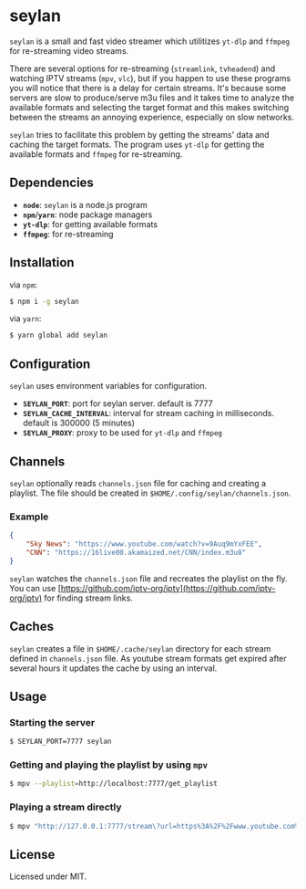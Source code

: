 # seylan
`seylan` is a small and fast video streamer which utilitizes 
`yt-dlp` and `ffmpeg` for re-streaming video streams. 

There are several options for re-streaming (`streamlink`, `tvheadend`) and watching IPTV streams (`mpv`, `vlc`), 
but if you happen to use these programs you will notice that there is 
a delay for certain streams. It's because some servers are slow to produce/serve m3u files and it takes time
to analyze the available formats and selecting the target format and this makes switching between the streams 
an annoying experience, especially on slow networks.

`seylan` tries to facilitate this problem 
by getting the streams' data and caching the target formats. 
The program uses `yt-dlp` for getting the available formats and `ffmpeg` for re-streaming.

## Dependencies
- **`node`**: `seylan` is a node.js program
- **`npm`**/**`yarn`**: node package managers
- **`yt-dlp`**: for getting available formats
- **`ffmpeg`**: for re-streaming

## Installation
via `npm`:
```bash
$ npm i -g seylan
```

via `yarn`:
```bash
$ yarn global add seylan
```

## Configuration
`seylan` uses environment variables for configuration. 
- **`SEYLAN_PORT`**: port for seylan server. default is 7777
- **`SEYLAN_CACHE_INTERVAL`**: interval for stream caching in milliseconds. default is 300000 (5 minutes)
- **`SEYLAN_PROXY`**: proxy to be used for `yt-dlp` and `ffmpeg`

## Channels
`seylan` optionally reads `channels.json` file for caching and creating a playlist. 
The file should be created in `$HOME/.config/seylan/channels.json`.

### Example
```json
{
    "Sky News": "https://www.youtube.com/watch?v=9Auq9mYxFEE",
    "CNN": "https://16live00.akamaized.net/CNN/index.m3u8"
}
```

`seylan` watches the `channels.json` file and recreates the 
playlist on the fly. You can use [https://github.com/iptv-org/iptv](https://github.com/iptv-org/iptv) 
for finding stream links.

## Caches
`seylan` creates a file in `$HOME/.cache/seylan` directory for each stream defined in `channels.json` file. 
As youtube stream formats get expired after several hours it updates the cache by using an interval.

## Usage

### Starting the server
```bash
$ SEYLAN_PORT=7777 seylan
```

### Getting and playing the playlist by using `mpv`
```bash
$ mpv --playlist=http://localhost:7777/get_playlist
```

### Playing a stream directly
```bash
$ mpv "http://127.0.0.1:7777/stream\?url=https%3A%2F%2Fwww.youtube.com%2Fwatch%3Fv%3DdQw4w9WgXcQ"
```

## License
Licensed under MIT.
